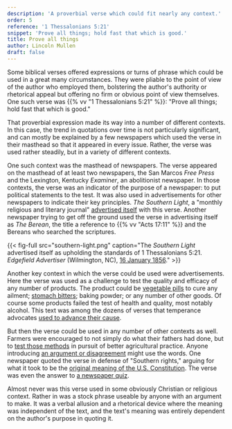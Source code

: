 ```yaml
---
description: 'A proverbial verse which could fit nearly any context.'
order: 5
reference: '1 Thessalonians 5:21'
snippet: 'Prove all things; hold fast that which is good.'
title: Prove all things
author: Lincoln Mullen
draft: false
---
```


Some biblical verses offered expressions or turns of phrase which could be used in a great many circumstances. They were pliable to the point of view of the author who employed them, bolstering the author's authority or rhetorical appeal but offering no firm or obvious point of view themselves. One such verse was {{% vv "1 Thessalonians 5:21" %}}: "Prove all things; hold fast that which is good." 

That proverbial expression made its way into a number of different contexts. In this case, the trend in quotations over time is not particularly significant, and can mostly be explained by a few newspapers which used the verse in their masthead so that it appeared in every issue. Rather, the verse was used rather steadily, but in a variety of different contexts.

One such context was the masthead of newspapers. The verse appeared on the masthead of at least two newspapers, the San Marcos _Free Press_ and the Lexington, Kentucky _Examiner_, an abolitionist newspaper. In those contexts, the verse was an indicator of the purpose of a newspaper: to put political statements to the test. It was also used in advertisements for other newspapers to indicate their key principles. _The Southern Light_, a "monthly religious and literary journal" [advertised itself](https://chroniclingamerica.loc.gov/lccn/sn84026897/1856-01-16/ed-1/seq-6/#words=prove+hold+fast) with this verse. Another newspaper trying to get off the ground used the verse in advertising itself as _The Berean_, the title a reference to {{% vv "Acts 17:11" %}} and the Bereans who searched the scriptures.

{{< fig-full src="southern-light.png" caption="The _Southern Light_ advertised itself as upholding the standards of 1 Thessalonians 5:21. _Edgefield Advertiser_ (Wilmington, NC), [16 January 1856](https://chroniclingamerica.loc.gov/lccn/sn84026897/1856-01-16/ed-1/seq-6/#words=prove+hold+fast)." >}}

Another key context in which the verse could be used were advertisements. Here the verse was used as a challenge to test the quality and efficacy of any number of products. The product could be [vegetable pills](https://chroniclingamerica.loc.gov/lccn/sn84020750/1845-03-08/ed-1/seq-4/#words=hold+fast+good+prove) to cure any ailment; [stomach bitters](https://chroniclingamerica.loc.gov/lccn/sn85033699/1871-09-02/ed-1/seq-3/#words=hold+fast+prove); baking powder; or any number of other goods. Of course some products failed the test of health and quality, most notably alcohol. This text was among the dozens of verses that temperance advocates [used to advance their cause](https://chroniclingamerica.loc.gov/lccn/sn85038180/1873-08-21/ed-1/seq-2/#words=prove+things+hold+fast+good).

But then the verse could be used in any number of other contexts as well. Farmers were encouraged to not simply do what their fathers had done, but to [test those methods](https://chroniclingamerica.loc.gov/lccn/sn87065481/1852-05-12/ed-1/seq-4/#words=prove+things+hold+fast+good) in pursuit of better agricultural practice. Anyone introducing [an argument or disagreement](https://chroniclingamerica.loc.gov/lccn/sn83025661/1842-04-20/ed-1/seq-3/#words=prove+things+hold+fast+good) might use the words. One newspaper quoted the verse in defense of "Southern rights," arguing for what it took to be the [original meaning of the U.S. Constitution](https://chroniclingamerica.loc.gov/lccn/sn84026897/1855-12-05/ed-1/seq-2/#words=prove+things+hold+fast+good). The verse was even the answer to [a newspaper quiz](https://chroniclingamerica.loc.gov/lccn/sn85038158/1864-03-17/ed-1/seq-1/#words=prove+things+hold+fast+good).

Almost never was this verse used in some obviously Christian or religious context. Rather in was a stock phrase useable by anyone with an argument to make. It was a verbal allusion and a rhetorical device where the meaning was independent of the text, and the text's meaning was entirely dependent on the author's purpose in quoting it.

